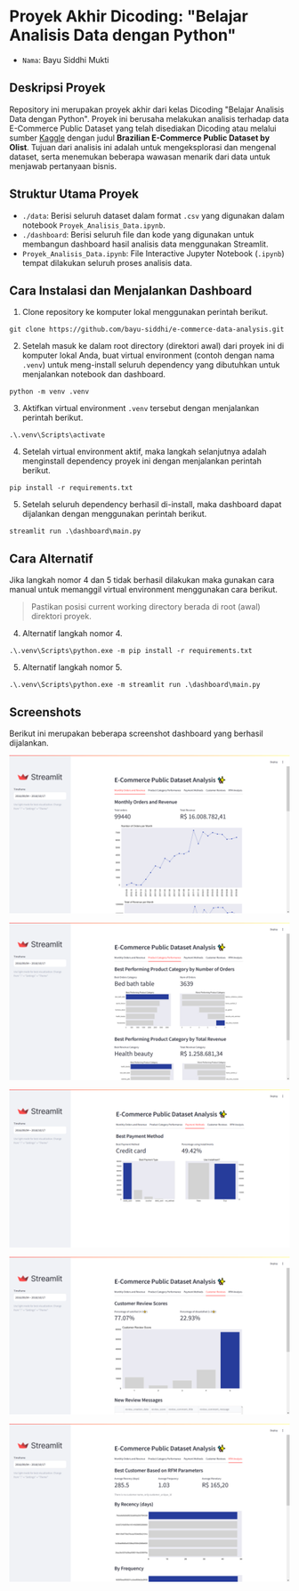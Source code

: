 # Proyek Akhir Dicoding: "Belajar Analisis Data dengan Python"
- `Nama`: Bayu Siddhi Mukti

## Deskripsi Proyek

Repository ini merupakan proyek akhir dari kelas Dicoding "Belajar Analisis Data dengan Python". Proyek ini berusaha melakukan analisis terhadap data E-Commerce Public Dataset yang telah disediakan Dicoding atau melalui sumber [Kaggle](https://www.kaggle.com/datasets/olistbr/brazilian-ecommerce) dengan judul **Brazilian E-Commerce Public Dataset by Olist**. Tujuan dari analisis ini adalah untuk mengeksplorasi dan mengenal dataset, serta menemukan beberapa wawasan menarik dari data untuk menjawab pertanyaan bisnis. 

## Struktur Utama Proyek

- `./data`: Berisi seluruh dataset dalam format `.csv` yang digunakan dalam notebook `Proyek_Analisis_Data.ipynb`.
- `./dashboard`: Berisi seluruh file dan kode yang digunakan untuk membangun dashboard hasil analisis data menggunakan Streamlit.
- `Proyek_Analisis_Data.ipynb`: File Interactive Jupyter Notebook (`.ipynb`) tempat dilakukan seluruh proses analisis data.

## Cara Instalasi dan Menjalankan Dashboard
1. Clone repository ke komputer lokal menggunakan perintah berikut.
```commandline
git clone https://github.com/bayu-siddhi/e-commerce-data-analysis.git
```

2. Setelah masuk ke dalam root directory (direktori awal) dari proyek ini di komputer lokal Anda, buat virtual environment (contoh dengan nama `.venv`) untuk meng-install seluruh dependency yang dibutuhkan untuk menjalankan notebook dan dashboard.
```commandline
python -m venv .venv
```

3. Aktifkan virtual environment `.venv` tersebut dengan menjalankan perintah berikut.
```commandline
.\.venv\Scripts\activate
```

4. Setelah virtual environment aktif, maka langkah selanjutnya adalah menginstall dependency proyek ini dengan menjalankan perintah berikut.
```commandline
pip install -r requirements.txt
```

5. Setelah seluruh dependency berhasil di-install, maka dashboard dapat dijalankan dengan menggunakan perintah berikut.
```commandline
streamlit run .\dashboard\main.py
```

## Cara Alternatif
Jika langkah nomor 4 dan 5 tidak berhasil dilakukan maka gunakan cara manual untuk memanggil virtual environment menggunakan cara berikut.
> Pastikan posisi current working directory berada di root (awal) direktori proyek.

4. Alternatif langkah nomor 4.
```commandline
.\.venv\Scripts\python.exe -m pip install -r requirements.txt
```

5. Alternatif langkah nomor 5.
```commandline
.\.venv\Scripts\python.exe -m streamlit run .\dashboard\main.py
```

## Screenshots

Berikut ini merupakan beberapa screenshot dashboard yang berhasil dijalankan.

![Dashboard Tab 1](images/tab-1.png)

![Dashboard Tab 2](images/tab-2.png)

![Dashboard Tab 3](images/tab-3.png)

![Dashboard Tab 4](images/tab-4.png)

![Dashboard Tab 5](images/tab-5.png)
